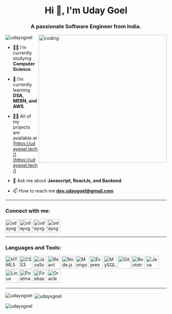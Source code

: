 <h1 align="center">Hi 👋, I'm Uday Goel</h1>
<h3 align="center">A passionate Software Engineer from India.</h3>

<img align="right" alt="coding" width="400" src="https://camo.githubusercontent.com/4d9f5ecceb711eec6e2018f38a5677dc657c9738d4a65ba3b928c41c0a45b439/68747470733a2f2f6d69726f2e6d656469756d2e636f6d2f6d61782f313336302f302a37513379765349765f7430696f4a2d5a2e676966">

<p align="left"> 
  <img src="https://komarev.com/ghpvc/?username=udayxgoel&label=Profile%20views&color=0e75b6&style=flat" alt="udayxgoel" /> 
</p>

- 👨‍🎓 I’m currently studying **Computer Science**.

- 🌱 I’m currently learning **DSA, MERN, and AWS**.

- 👨‍💻 All of my projects are available at [https://udaygoel.tech/](https://udaygoel.tech/)

- 💬 Ask me about **Javascript, ReactJs, and Backend**.

- 📫 How to reach me **dev.udaygoel@gmail.com**

---

<h3 align="left">Connect with me:</h3>
<p align="left">
  <a href="https://twitter.com/udayxgoel" target="_blank">
    <img align="center" src="https://img.icons8.com/color/48/000000/twitter.png" alt="udayxgoel" height="40" width="40" />
  </a>
  <a href="https://linkedin.com/in/udayxgoel" target="_blank">
    <img align="center" src="https://img.icons8.com/color/48/000000/linkedin.png" alt="udayxgoel" height="40" width="40" />
  </a>
  <a href="https://instagram.com/udayxgoel" target="_blank">
    <img align="center" src="https://img.icons8.com/color/48/000000/instagram-new.png" alt="udayxgoel" height="40" width="40" />
  </a>
  <a href="https://www.leetcode.com/udayxgoel" target="_blank">
    <img align="center" src="https://img.icons8.com/external-tal-revivo-shadow-tal-revivo/64/external-level-up-your-coding-skills-and-quickly-land-a-job-logo-shadow-tal-revivo.png" alt="udayxgoel" height="40" width="40" />
  </a>
</p>

---

<h3 align="left">Languages and Tools:</h3>
<p align="left">
  <img src="https://img.icons8.com/color/48/000000/html-5.png" alt="HTML5" height="40" width="40" />
  <img src="https://img.icons8.com/color/48/000000/css3.png" alt="CSS3" height="40" width="40" />
  <img src="https://img.icons8.com/color/48/000000/javascript.png" alt="JavaScript" height="40" width="40" />
  <img src="https://img.icons8.com/ultraviolet/40/000000/react.png" alt="React" height="40" width="40" />
  <img src="https://img.icons8.com/color/48/000000/nodejs.png" alt="Node.js" height="40" width="40" />
  <img src="https://img.icons8.com/color/48/000000/mongodb.png" alt="MongoDB" height="40" width="40" />
  <img src="https://img.icons8.com/color/48/000000/express.png" alt="Express.js" height="40" width="40" />
  <img src="https://img.icons8.com/color/48/000000/mysql-logo.png" alt="MySQL" height="40" width="40" />
  <img src="https://img.icons8.com/color/48/000000/git.png" alt="Git" height="40" width="40" />
  <img src="https://img.icons8.com/color/48/000000/bootstrap.png" alt="Bootstrap" height="40" width="40" />
  <img src="https://img.icons8.com/color/48/000000/java-coffee-cup-logo.png" alt="Java" height="40" width="40" />
  <img src="https://img.icons8.com/color/48/000000/linux.png" alt="Linux" height="40" width="40" />
  <img src="https://img.icons8.com/color/48/000000/postman-api.png" alt="Postman" height="40" width="40" />
  <img src="https://img.icons8.com/color/48/000000/firebase.png" alt="Firebase" height="40" width="40" />
  <img src="https://img.icons8.com/color/48/000000/oracle-logo.png" alt="Oracle" height="40" width="40" />
</p>

---

<p><img align="left" src="https://github-readme-stats.vercel.app/api/top-langs?username=udayxgoel&show_icons=true&locale=en&layout=compact" alt="udayxgoel" /></p>

<p>&nbsp;<img align="center" src="https://github-readme-stats.vercel.app/api?username=udayxgoel&show_icons=true&locale=en" alt="udayxgoel" /></p>

<p><img align="center" src="https://github-readme-streak-stats.herokuapp.com/?user=udayxgoel" alt="udayxgoel" /></p>

